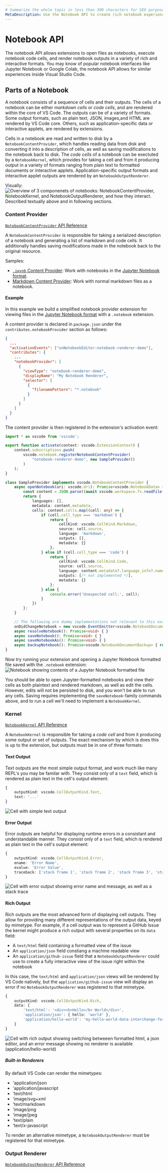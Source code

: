 ```yaml
---
# Summarize the whole topic in less than 300 characters for SEO purpose
MetaDescription: Use the Notebook API to create rich notebook experiences within Visual Studio Code.
---
```


# Notebook API

The notebook API allows extensions to open files as notebooks, execute notebook code cells, and render notebook outputs in a variety of rich and interactive formats. You may know of popular notebook interfaces like Jupyter Notebook or Google Colab, the notebook API allows for similar experiences inside Visual Studio Code.


## Parts of a Notebook

A notebook consists of a sequence of cells and their outputs. The cells of a notebook can be either *markdown cells* or *code cells*, and are rendered within the core of VS Code. The outputs can be of a variety of formats. Some output formats, such as plain text, JSON, images,and HTML are rendered by VS Code core. Others, such as application-specific data or interactive applets, are rendered by extensions.

Cells in a notebook are read and written to disk by a `NotebookContentProvider`, which handles reading data from disk and converting it into a description of cells, as well as saving modifications to the notebook back to disk. The *code cells* of a notebook can be exectuted by a `NotebookKernel`, which provides for taking a cell and from it producing output in a variety of formats ranging from plain text to formatted documents or interactive applets. Application-specific output formats and interactive applet outputs are rendered by an `NotebookOutputRenderer`.

Visually:
![Overview of 3 componenets of notebooks: NotebookContentProvider, NotebookKernel, and NotebookOutputRenderer, and how they interact. Described textually above and in following sections.](images/notebook/architecture-overview.png)

### Content Provider
[`NotebookContentProvider` API Reference](/api/references/vscode-api#NotebookContentProvider)

A `NotebookContentProvider` is responsible for taking a serialized description of a notebook and generating a list of markdown and code cells. It additionally handles saving modifications made in the notebook back to the original resource.

Samples:
 - [`.ipynb` Content Provider](): Work with notebooks in the [Jupyter Notebook format](https://nbformat.readthedocs.io/en/latest/format_description.html).
 - [Markdown Content Provider](): Work with normal markdown files as a notebook.

#### Example
In this example we build a simplified notebook provider extension for viewing files in the [Jupyter Notebook format](https://nbformat.readthedocs.io/en/latest/format_description.html) with a `.notebook` extension.

A content provider is declared in `package.json` under the `contributes.notebookProvider` section as follows:
```json
{
  ...
  "activationEvents": ["onNotebookEditor:notebook-renderer-demo"],
  "contributes": {
    ...
    "notebookProvider": [
      {
        "viewType": "notebook-renderer-demo",
        "displayName": "My Notebook Renderer",
        "selector": [
          {
            "filenamePattern": "*.notebook"
          }
        ]
      }
    ]
  }
}
```

The content provider is then registered in the extension's activation event:
```ts
import * as vscode from 'vscode';

export function activate(context: vscode.ExtensionContext) {
	context.subscriptions.push(
		vscode.notebook.registerNotebookContentProvider(
			"notebook-renderer-demo", new SampleProvider()
		)
	);
}

class SampleProvider implements vscode.NotebookContentProvider {
	async openNotebook(uri: vscode.Uri): Promise<vscode.NotebookData> {
		const content = JSON.parse((await vscode.workspace.fs.readFile(uri)).toString());
		return {
			languages: [],
			metadata: content.metadata,
			cells: content.cells.map((cell: any) => {
				if (cell.cell_type === 'markdown') {
					return {
						cellKind: vscode.CellKind.Markdown,
						source: cell.source,
						language: 'markdown',
						outputs: [],
						metadata: {}
					};
				} else if (cell.cell_type === 'code') {
					return {
						cellKind: vscode.CellKind.Code,
						source: cell.source,
						language: content.metadata?.language_info?.name || 'python',
						outputs: [/* not implemented */],
						metadata: {}
					};
				} else {
					console.error('Unexpected cell:', cell);
				}
			})
		};
	}

	// The following are dummy implementations not relevant to this example.
	onDidChangeNotebook = new vscode.EventEmitter<vscode.NotebookDocumentEditEvent>().event;
	async resolveNotebook(): Promise<void> { }
	async saveNotebook(): Promise<void> { }
	async saveNotebookAs(): Promise<void> { }
	async backupNotebook(): Promise<vscode.NotebookDocumentBackup> { return { id: '', delete: () => { } }; }
}
```

Now try running your extension and opening a Jupyter Notebook formatted file saved with the `.notebook` extension:
![Notebook showing contents of a Jupyter Notebook formatted file](images/notebook/ipynb-simple-provider.png)

You should be able to open Jupyter-formatted notebooks and view their cells as both plaintext and rendered markdown, as well as edit the cells. However, edits will not be persisted to disk, and you won't be able to run any cells. Saving requires implementing the `saveNotebook`-family commands above, and to run a cell we'll need to implement a `NotebookKernel`.

### Kernel
[`NotebookKernel` API Reference](/api/references/vscode-api#NotebookKernel)

A `NotebookKernel` is responsible for taking a *code cell* and from it producing some output or set of outputs. The exact mechanism by which is does this is up to the extension, but outputs must be in one of three formats:

#### Text Output
Text outputs are the most simple output format, and work much like many REPL's you may be familar with. They consist only of a `text` field, which is rendered as plain text in the cell's output element:
```ts
{
	outputKind: vscode.CellOutputKind.Text,
	text: '...'
}
```
![Cell with simple text output](images/notebook/text-output.png)

#### Error Output
Error outputs are helpful for displaying runtime errors in a consistant and understandable manner. They consist only of a `text` field, which is rendered as plain text in the cell's output element:
```ts
{
	outputKind: vscode.CellOutputKind.Error,
	ename: 'Error Name',
	evalue: 'Error Value',
	traceback: ['stack frame 1', 'stack frame 2', 'stack frame 3', 'stack frame 4']
}
```
![Cell with error output showing error name and message, as well as a stack trace](images/notebook/error-output.png)

#### Rich Output
Rich outputs are the most advanced form of displaying cell outputs. They allow for providing many different representations of the output data, keyed by mimetype. For example, if a cell output was to represent a GitHub Issue the kernel might produce a rich output with several properties on its `data` field:
- A `text/html` field containing a formatted view of the issue
- An `application/json` field constiang a machine readable view
- An `application/github-issue` field that a `NotebookOutputRenderer` could use to create a fully interactive view of the issue right within the notebook

In this case, the `text/html` and `application/json` views will be rendered by VS Code natively, but the `application/github-issue` view will display an error if no `NotebookOutputRenderer` was registered to that mimetype.
```ts
{
	outputKind: vscode.CellOutputKind.Rich,
	data: {
		'text/html': '<div><b>Hello</b> World</div>',
		'application/json': { hello: 'world' },
		'application/hello-world': 'my-hello-world-data-interchange-format',
	}
}
```
![Cell with rich output showing switching betweeen formatted html, a json editor, and an error message showing no renderer is available (application/hello-world)](images/notebook/error-output.gif)

##### Built-in Renderers

By default VS Code can render the mimetypes:
- 'application/json
- 'application/javascript
- 'text/html
- 'image/svg+xml
- 'text/markdown
- 'image/png
- 'image/jpeg
- 'text/plain
- 'text/x-javascript

To render an alternative mimetype, a `NotebookOutputRenderer` must be registered for that mimetype.

### Output Renderer
[`NotebookOutputRenderer` API Reference](/api/references/vscode-api#NotebookOutputRenderer)
